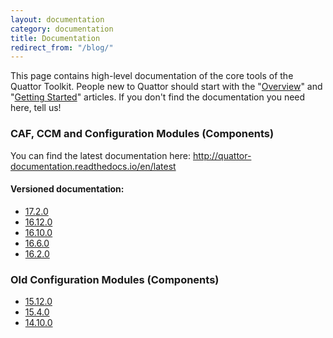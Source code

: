 ```yaml
---
layout: documentation
category: documentation
title: Documentation
redirect_from: "/blog/"
---
```


This page contains high-level documentation of the core tools of the Quattor Toolkit.
People new to Quattor should start with the "[Overview](/documentation/2012/06/19/documentation-overview.html)" and "[Getting Started](/documentation/2013/10/01/documentation-getting-started.html)" articles.
If you don't find the documentation you need here, tell us!

### CAF, CCM and Configuration Modules (Components)

You can find the latest documentation here: <http://quattor-documentation.readthedocs.io/en/latest>

#### Versioned documentation:

* [17.2.0](http://quattor-documentation.readthedocs.io/en/17.2.0/)
* [16.12.0](http://quattor-documentation.readthedocs.io/en/16.12.0/)
* [16.10.0](http://quattor-documentation.readthedocs.org/en/16.10.0/)
* [16.6.0](http://quattor-documentation.readthedocs.org/en/16.6.0/)
* [16.2.0](http://quattor-documentation.readthedocs.org/en/16.2.0/)

### Old Configuration Modules (Components)

* [15.12.0](http://quattor-core.readthedocs.org/en/15.12.0/)
* [15.4.0](http://quattor-core.readthedocs.org/en/15.4.0/)
* [14.10.0](http://quattor-core.readthedocs.org/en/14.10.0/)
